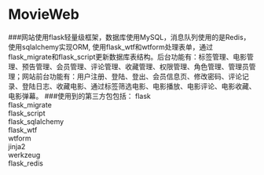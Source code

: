 # MovieWeb
###网站使用flask轻量级框架，数据库使用MySQL，消息队列使用的是Redis，使用sqlalchemy实现ORM,  使用flask_wtf和wtform处理表单，通过flask_migrate和flask_script更新数据库表结构。后台功能有：标签管理、电影管理、预告管理、会员管理、评论管理、收藏管理、权限管理、角色管理、管理员管理；网站前台功能有：用户注册、登陆、登出、会员信息页、修改密码、评论记录、登陆日志、收藏电影、通过标签筛选电影、电影播放、电影评论、电影收藏、电影弹幕。
###使用到的第三方包包括：
flask  
flask_migrate  
flask_script  
flask_sqlalchemy  
flask_wtf  
wtform  
jinja2  
werkzeug  
flask_redis  

